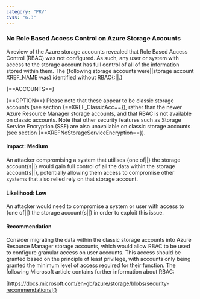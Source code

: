 ```yaml
---
category: "PRV"
cvss: "6.3"
---
```

### No Role Based Access Control on Azure Storage Accounts
A review of the Azure storage accounts revealed that Role Based Access Control (RBAC) was not configured. As such, any user or system with access to the storage account has full control of all of the information stored within them. The {following storage accounts were||storage account XREF_NAME was} identified without RBAC{:||.}

{==ACCOUNTS==}

{==OPTION==} Please note that these appear to be classic storage accounts (see section {==XREF_ClassicAcc==}), rather than the newer Azure Resource Manager storage accounts, and that RBAC is not available on classic accounts. Note that other security features such as Storage Service Encryption (SSE) are also unavailable on classic storage accounts (see section {==XREFNoStorageServiceEncryption==}).
#### Impact: Medium
An attacker compromising a system that utilises {one of||} the storage account{s||} would gain full control of all the data within the storage account{s||}, potentially allowing them access to compromise other systems that also relied rely on that storage account.
#### Likelihood: Low
An attacker would need to compromise a system or user with access to {one of||} the storage account{s||} in order to exploit this issue.
#### Recommendation
Consider migrating the data within the classic storage accounts into Azure Resource Manager storage accounts, which would allow RBAC to be used to configure granular access on user accounts. This access should be granted based on the principle of least privilege, with accounts only being granted the minimum level of access required for their function. The following Microsoft article contains further information about RBAC:

[https://docs.microsoft.com/en-gb/azure/storage/blobs/security-recommendations]()